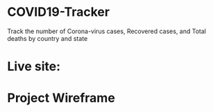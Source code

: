 # COVID19-Tracker
Track the number of Corona-virus cases, Recovered cases, and Total deaths by country and state

# Live site: 

# Project Wireframe
